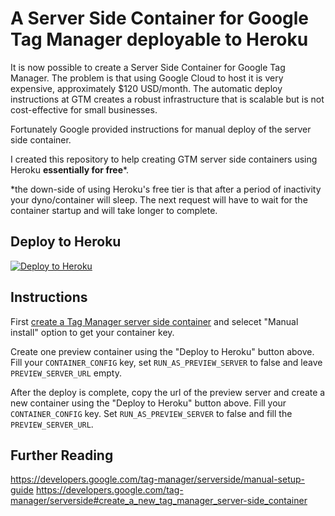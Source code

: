 # A Server Side Container for Google Tag Manager deployable to Heroku

It is now possible to create a Server Side Container for Google Tag Manager. The problem is that using Google Cloud to host it is very expensive, approximately $120 USD/month. The automatic deploy instructions at GTM creates a robust infrastructure that is scalable but is not cost-effective for small businesses.

Fortunately Google provided instructions for manual deploy of the server side container. 

I created this repository to help creating GTM server side containers using Heroku **essentially for free***.

*the down-side of using Heroku's free tier is that after a period of inactivity your dyno/container will sleep. The next request will have to wait for the container startup and will take longer to complete.   


## Deploy to Heroku

[![Deploy to Heroku](https://www.herokucdn.com/deploy/button.png)](https://heroku.com/deploy?template=https://github.com/ivanmonteiro/google-tag-manager-server-side-container)


## Instructions

First [create a Tag Manager server side container](https://developers.google.com/tag-manager/serverside#create_a_new_tag_manager_server-side_container) and selecet "Manual install" option to get your container key.

Create one preview container using the "Deploy to Heroku" button above. Fill your `CONTAINER_CONFIG` key, set `RUN_AS_PREVIEW_SERVER` to false and leave `PREVIEW_SERVER_URL` empty.

After the deploy is complete, copy the url of the preview server and create a new container using the "Deploy to Heroku" button above. Fill your `CONTAINER_CONFIG` key. Set `RUN_AS_PREVIEW_SERVER` to false and fill the `PREVIEW_SERVER_URL`. 


## Further Reading
https://developers.google.com/tag-manager/serverside/manual-setup-guide
https://developers.google.com/tag-manager/serverside#create_a_new_tag_manager_server-side_container
